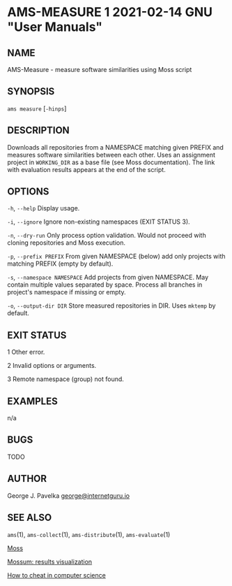 # AMS-MEASURE 1 2021-02-14 GNU "User Manuals"

## NAME

AMS-Measure - measure software similarities using Moss script

## SYNOPSIS

`ams measure` [`-hinps`]

## DESCRIPTION

Downloads all repositories from a NAMESPACE matching given PREFIX and measures software similarities between each other. Uses an assignment project in `WORKING_DIR` as a base file (see Moss documentation). The link with evaluation results appears at the end of the script.

## OPTIONS

`-h`, `--help`
       Display usage.

`-i`, `--ignore`
       Ignore non-existing namespaces (EXIT STATUS 3).

`-n`, `--dry-run`
       Only process option validation. Would not proceed with cloning repositories and Moss execution.

`-p`, `--prefix PREFIX`
       From given NAMESPACE (below) add only projects with matching PREFIX (empty by default).

`-s`, `--namespace NAMESPACE`
       Add projects from given NAMESPACE. May contain multiple values separated by space. Process all branches in project's namespace if missing or empty.

`-o`, `--output-dir DIR`
       Store measured repositories in DIR. Uses `mktemp` by default.

## EXIT STATUS

1      Other error.

2      Invalid options or arguments.

3      Remote namespace (group) not found.

## EXAMPLES

n/a

## BUGS

TODO

## AUTHOR

George J. Pavelka <george@internetguru.io>

## SEE ALSO

`ams`(1), `ams-collect`(1), `ams-distribute`(1), `ams-evaluate`(1)

[Moss](https://theory.stanford.edu/~aiken/moss/)

[Mossum: results visualization](https://github.com/hjalti/mossum)

[How to cheat in computer science](https://github.com/genchang1234/How-to-cheat-in-computer-science-101)
